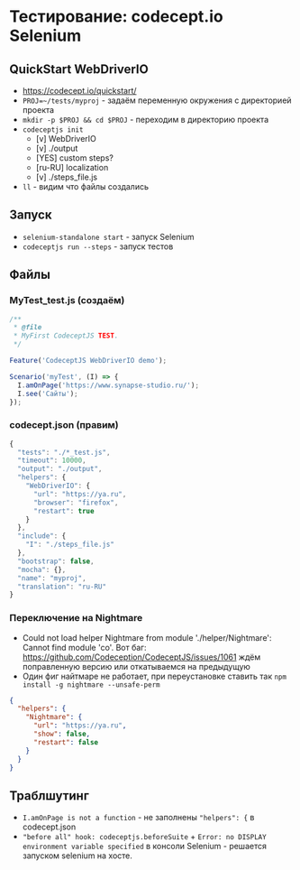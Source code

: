 # Тестирование: codecept.io Selenium
## QuickStart WebDriverIO
* https://codecept.io/quickstart/
* `PROJ=~/tests/myproj` - задаём переменную окружения с директорией проекта
* `mkdir -p $PROJ && cd $PROJ` - переходим в директорию проекта
* `codeceptjs init` 
  * [v] WebDriverIO 
  * [v] ./output
  * [YES] custom steps?
  * [ru-RU] localization
  * [v] ./steps_file.js
* `ll` - видим что файлы создались

## Запуск
* `selenium-standalone start` - запуск Selenium
* `codeceptjs run --steps` - запуск тестов

## Файлы
### MyTest_test.js (создаём)
```js
/**
 * @file
 * MyFirst CodeceptJS TEST.
 */

Feature('CodeceptJS WebDriverIO demo');

Scenario('myTest', (I) => {
  I.amOnPage('https://www.synapse-studio.ru/');
  I.see('Сайты');
});
```
### codecept.json (правим)
```js
{
  "tests": "./*_test.js",
  "timeout": 10000,
  "output": "./output",
  "helpers": {
    "WebDriverIO": {
      "url": "https://ya.ru",
      "browser": "firefox",
      "restart": true
    }
  },
  "include": {
    "I": "./steps_file.js"
  },
  "bootstrap": false,
  "mocha": {},
  "name": "myproj",
  "translation": "ru-RU"
}
```
### Переключение на Nightmare
* Could not load helper Nightmare from module './helper/Nightmare': Cannot find module 'co'. Вот баг: https://github.com/Codeception/CodeceptJS/issues/1061 ждём поправленную версию или откатываемся на предыдущую
* Один фиг найтмаре не работает, при переустановке ставить так `npm install -g nightmare --unsafe-perm`
```json
{
  "helpers": {
    "Nightmare": {
      "url": "https://ya.ru",
      "show": false,
      "restart": false
    }
  }
}
```
## Траблшутинг
* `I.amOnPage is not a function` - не заполнены `"helpers": {` в codecept.json
* `"before all" hook: codeceptjs.beforeSuite` + `Error: no DISPLAY environment variable specified` в консоли Selenium - решается запуском selenium на хосте.


